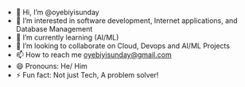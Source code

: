 - 👋 Hi, I’m @oyebiyisunday
- 👀 I’m interested in software development, Internet applications, and Database Management
- 🌱 I’m currently learning (AI/ML)
- 💞️ I’m looking to collaborate on Cloud, Devops and AI/ML Projects
- 📫 How to reach me oyebiyisunday@gmail.com
- 😄 Pronouns: He/ Him
- ⚡ Fun fact: Not just Tech, A problem solver!

<!---
oyebiyisunday/oyebiyisunday is a ✨ special ✨ repository because its `README.md` (this file) appears on your GitHub profile.
You can click the Preview link to take a look at your changes.
--->

